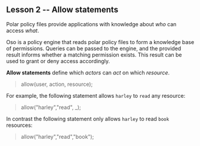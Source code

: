 <script lang='ts'>
	interface Test {
		desc: string;
		query: [string, string, string];
		expected: boolean;
		result?: boolean;
	};
	export const objectives: Test[] = [
		{
			desc: 'Write an allow statement that grants `sam` access to `read` anything.',
			query: ['sam','read','_'],
			expected: true,
		},
		{
			desc: 'Write an allow statement that grants `harley` access to `read` the resource `book`.',
			query: ['harley','read','book'],
			expected: true,
		},
		{
			desc: 'Ensure that `harley` cannot access everything.',
			query: ['harley','read','_'],
			expected: false,
		}
	];
</script>

## Lesson 2 -- Allow statements 

Polar policy files provide applications with knowledge about _who_ can access _what_.

Oso is a policy engine that reads polar policy files to form a knowledge base of permissions. Queries can be passed to the engine, and the provided result informs whether a matching permission exists. This result can be used to grant or deny access accordingly.

**Allow statements** define which *actors* can *act* on which *resource*.

> allow(user, action, resource);

For example, the following statement allows `harley` to `read` any resource:

> allow("harley","read", _);

In contrast the following statement only allows `harley` to read `book` resources:

> allow("harley","read","book");
